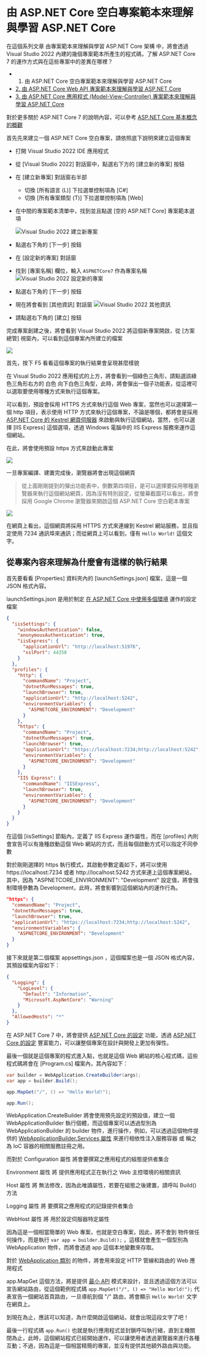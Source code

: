 # 由 ASP.NET Core 空白專案範本來理解與學習 ASP.NET Core

在這個系列文章 由專案範本來理解與學習 ASP.NET Core 架構 中，將會透過 Visual Studio 2022 內建的幾個專案範本所產生的程式碼，了解 ASP.NET Core 7 的運作方式與在這些專案中的差異在哪裡？

* 1. 由 ASP.NET Core 空白專案範本來理解與學習 ASP.NET Core
* [2. 由 ASP.NET Core Web API 專案範本來理解與學習 ASP.NET Core](https://csharpkh.blogspot.com/2023/01/Learn-ASP-NET-Core7-From-Web-API-Project-Template)
* [3. 由 ASP.NET Core 應用程式 (Model-View-Controller) 專案範本來理解與學習 ASP.NET Core](https://csharpkh.blogspot.com/2023/01/Learn-ASP-NET-Core7-From-MVC-Project-Template)

對於更多關於 ASP.NET Core 7 的說明內容，可以參考 [ASP.NET Core 基本概念的概觀](https://learn.microsoft.com/zh-tw/aspnet/core/fundamentals/?view=aspnetcore-7.0&tabs=windows&WT.mc_id=DT-MVP-5002220)

首先先來建立一個 ASP.NET Core 空白專案，請依照底下說明來建立這個專案

* 打開 Visual Studio 2022 IDE 應用程式
* 從 [Visual Studio 2022] 對話窗中，點選右下方的 [建立新的專案] 按鈕
* 在 [建立新專案] 對話窗右半部
  * 切換 [所有語言 (L)] 下拉選單控制項為 [C#]
  * 切換 [所有專案類型 (T)] 下拉選單控制項為 [Web]
* 在中間的專案範本清單中，找到並且點選 [空的 ASP.NET Core] 專案範本選項

  ![Visual Studio 2022 建立新專案](../Images/ANC7/anc999.png)

* 點選右下角的 [下一步] 按鈕
* 在 [設定新的專案] 對話窗
* 找到 [專案名稱] 欄位，輸入 `ASPNETCore7` 作為專案名稱
  ![Visual Studio 2022 設定新的專案](../Images/ANC7/anc998.png)
* 點選右下角的 [下一步] 按鈕
* 現在將會看到 [其他資訊] 對話窗
  ![Visual Studio 2022 其他資訊](../Images/ANC7/anc997.png)
* 請點選右下角的 [建立] 按鈕

完成專案創建之後，將會看到 Visual Studio 2022 將這個新專案開啟，從 [方案總管] 視窗內，可以看到這個專案內所建立的檔案

![](../Images/ANC7/anc996.png)

首先，按下 F5 看看這個專案的執行結果會呈現甚麼樣貌

在 Visual Studio 2022 應用程式的上方，將會看到一個綠色三角形，請點選該綠色三角形右方的 白色 向下白色三角型，此時，將會彈出一個子功能表，從這裡可以選取要使用哪種方式來執行這個專案。

可以看到，預設會採用 HTTPS 方式來執行這個 Web 專案，當然也可以選擇第一個 http 項目，表示使用 HTTP 方式來執行這個專案，不論是哪個，都將會是採用 [ASP.NET Core 的 Kestrel 網頁伺服器](https://learn.microsoft.com/zh-tw/aspnet/core/fundamentals/servers/kestrel?view=aspnetcore-7.0&WT.mc_id=DT-MVP-5002220) 來啟動與執行這個網站，當然，也可以選擇 [IIS Express] 這個選項，透過 Windows 電腦中的 IIS Express 服務來運作這個網站。

在此，將會使用預設 https 方式來啟動此專案

![](../Images/ANC7/anc995.png)

一旦專案編譯、建置完成後，瀏覽器將會出現這個網頁

> 從上面剛剛提到的彈出功能表中，倒數第四項目，是可以選擇要採用哪種瀏覽器來執行這個網站網頁，因為沒有特別設定，從螢幕截圖可以看出，將會採用 Google Chrome 瀏覽器來開啟這個 ASP.NET Core 空白範本專案

![](../Images/ANC7/anc994.png)

在網頁上看出，這個網頁將採用 HTTPS 方式來連線到 Kestrel 網站服務，並且指定使用 7234 通訊埠來通訊；而從網頁上可以看到，僅有 `Hello World!` 這個文字。

## 從專案內容來理解為什麼會有這樣的執行結果

首先要看看 [Properties] 資料夾內的 [launchSettings.json] 檔案，這是一個 JSON 格式內容。

launchSettings.json 是用於制定 [在 ASP.NET Core 中使用多個環境](https://learn.microsoft.com/zh-tw/aspnet/core/fundamentals/environments?view=aspnetcore-7.0&WT.mc_id=DT-MVP-5002220) 運作的設定檔案

```json
{
  "iisSettings": {
    "windowsAuthentication": false,
    "anonymousAuthentication": true,
    "iisExpress": {
      "applicationUrl": "http://localhost:51976",
      "sslPort": 44358
    }
  },
  "profiles": {
    "http": {
      "commandName": "Project",
      "dotnetRunMessages": true,
      "launchBrowser": true,
      "applicationUrl": "http://localhost:5242",
      "environmentVariables": {
        "ASPNETCORE_ENVIRONMENT": "Development"
      }
    },
    "https": {
      "commandName": "Project",
      "dotnetRunMessages": true,
      "launchBrowser": true,
      "applicationUrl": "https://localhost:7234;http://localhost:5242",
      "environmentVariables": {
        "ASPNETCORE_ENVIRONMENT": "Development"
      }
    },
    "IIS Express": {
      "commandName": "IISExpress",
      "launchBrowser": true,
      "environmentVariables": {
        "ASPNETCORE_ENVIRONMENT": "Development"
      }
    }
  }
}
```

在這個 [iisSettings] 節點內，定義了 IIS Express 運作屬性，而在 [profiles] 內則會宣告可以有幾種啟動這個 Web 網站的方式，而且每個啟動方式可以指定不同參數

對於剛剛選擇的 https 執行模式，其啟動參數定義如下，將可以使用 https://localhost:7234 或者 http://localhost:5242 方式來連上這個專案網站，其中，因為 "ASPNETCORE_ENVIRONMENT": "Development" 設定值，將會強制環境參數為 Development，此時，將會影響到這個網站內的運作行為。

```json
"https": {
  "commandName": "Project",
  "dotnetRunMessages": true,
  "launchBrowser": true,
  "applicationUrl": "https://localhost:7234;http://localhost:5242",
  "environmentVariables": {
    "ASPNETCORE_ENVIRONMENT": "Development"
  }
}
```

接下來就是第二個檔案 appsettings.json ，這個檔案也是一個 JSON 格式內容，其預設檔案內容如下：

```json
{
  "Logging": {
    "LogLevel": {
      "Default": "Information",
      "Microsoft.AspNetCore": "Warning"
    }
  },
  "AllowedHosts": "*"
}
```

在 ASP.NET Core 7 中，將會提供 [ASP.NET Core 的設定](https://learn.microsoft.com/zh-tw/aspnet/core/fundamentals/configuration/?view=aspnetcore-7.0&WT.mc_id=DT-MVP-5002220) 功能，透過 [ASP.NET Core 的設定](https://learn.microsoft.com/zh-tw/aspnet/core/fundamentals/configuration/?view=aspnetcore-7.0&WT.mc_id=DT-MVP-5002220) 豐富能力，可以讓整個專案在設計與開發上更加有彈性。

最後一個就是這個專案的程式進入點，也就是這個 Web 網站的核心程式碼，這些程式碼將會在 [Program.cs] 檔案內，其內容如下：

```csharp
var builder = WebApplication.CreateBuilder(args);
var app = builder.Build();

app.MapGet("/", () => "Hello World!");

app.Run();
```

WebApplication.CreateBuilder 將會使用預先設定的預設值，建立一個 WebApplicationBuilder 執行個體，而這個專案可以透過型別為 WebApplicationBuilder 的 builder 物件，進行操作，例如，可以透過這個物件提供的 [WebApplicationBuilder.Services 屬性](https://learn.microsoft.com/zh-tw/dotnet/api/microsoft.aspnetcore.builder.webapplicationbuilder.services?view=aspnetcore-7.0&WT.mc_id=DT-MVP-5002220) 來進行相依性注入服務容器 或 稱之為 IoC 容器的相關服務註冊之用。

而對於 Configuration 屬性 將會要撰寫之應用程式的組態提供者集合

Environment 屬性 將 提供應用程式正在執行之 Web 主控環境的相關資訊

Host 屬性 將 無法修改，因為此唯讀屬性，若要在組態之後建置，請呼叫 Build() 方法

Logging 屬性 將 要撰寫之應用程式的記錄提供者集合

WebHost 屬性 將 用於設定伺服器特定屬性

因為這是一個相當簡單的 Web 專案，也就是空白專案，因此，將不會到  物件做任何操作，而是執行 `var app = builder.Build();` ，這樣就會產生一個型別為 WebApplication 物件，而將會透過 app 這個本地變數來存取。

對於 [WebApplication 類別](https://learn.microsoft.com/zh-tw/dotnet/api/microsoft.aspnetcore.builder.webapplication?view=aspnetcore-7.0&WT.mc_id=DT-MVP-5002220) 的物件，將會用來設定 HTTP 管線和路由的 Web 應用程式

app.MapGet 這個方法，將是提供 [最小 API](https://learn.microsoft.com/zh-tw/aspnet/core/fundamentals/minimal-apis?view=aspnetcore-7.0&WT.mc_id=DT-MVP-5002220) 模式來設計，並且透過這個方法可以宣告網站路由，從這個範例程式碼 `app.MapGet("/", () => "Hello World!");` 代表宣告一個網站首頁路由，一旦導航到個 "/" 路由，將會顯示 `Hello World!` 文字在網頁上。

到現在為止，應該可以知道，為什麼開啟這個網站，就會出現這段文字了吧！

最後一行程式碼 `app.Run()` 也就是執行應用程式並封鎖呼叫執行緒，直到主機關閉為止，此時，這個網站程式已經開始運作，可以讓使用者透過瀏覽器來進行各種互動；不過，因為這是一個相當精簡的專案，並沒有提供其他額外路由與功能。


